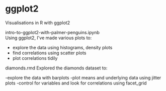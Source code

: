 # ggplot2
Visualisations in R with ggplot2

intro-to-ggplot2-with-palmer-penguins.ipynb  
Using ggplot2, I've made various plots to:

- explore the data using histograms, density plots  
- find correlations using scatter plots  
- plot correlations tidily  


diamonds.rmd
Explored the diamonds dataset to:

-explore the data with barplots
-plot means and underlying data using jitter plots
-control for variables and look for correlations using facet_grid
